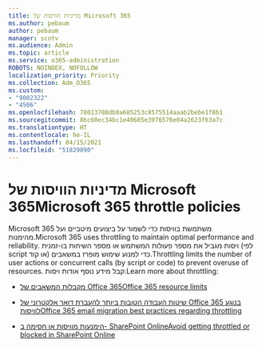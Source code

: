 ```yaml
---
title: מדיניות הוויסות של Microsoft 365
ms.author: pebaum
author: pebaum
manager: scotv
ms.audience: Admin
ms.topic: article
ms.service: o365-administration
ROBOTS: NOINDEX, NOFOLLOW
localization_priority: Priority
ms.collection: Adm_O365
ms.custom:
- "9002322"
- "4506"
ms.openlocfilehash: 78013788db0a685253c8575514aaab2bebe1f8b1
ms.sourcegitcommit: 8bc60ec34bc1e40685e3976576e04a2623f63a7c
ms.translationtype: HT
ms.contentlocale: he-IL
ms.lasthandoff: 04/15/2021
ms.locfileid: "51829890"
---
```

# <a name="microsoft-365-throttle-policies"></a><span data-ttu-id="90c47-102">מדיניות הוויסות של Microsoft 365</span><span class="sxs-lookup"><span data-stu-id="90c47-102">Microsoft 365 throttle policies</span></span>

<span data-ttu-id="90c47-103">Microsoft 365 משתמשת בוויסות כדי לשמור על ביצועים מיטביים ועל מהימנות.</span><span class="sxs-lookup"><span data-stu-id="90c47-103">Microsoft 365 uses throttling to maintain optimal performance and reliability.</span></span> <span data-ttu-id="90c47-104">ויסות מגביל את מספר פעולות המשתמש או מספר השיחות בו-זמנית (לפי script או קוד) כדי למנוע שימוש מופרז במשאבים.</span><span class="sxs-lookup"><span data-stu-id="90c47-104">Throttling limits the number of user actions or concurrent calls (by script or code) to prevent overuse of resources.</span></span> <span data-ttu-id="90c47-105">קבל מידע נוסף אודות ויסות:</span><span class="sxs-lookup"><span data-stu-id="90c47-105">Learn more about throttling:</span></span>

- [<span data-ttu-id="90c47-106">מקבלות המשאבים של Office 365</span><span class="sxs-lookup"><span data-stu-id="90c47-106">Office 365 resource limits</span></span>](https://docs.microsoft.com/office365/Enterprise/office-365-resource-limits)

- [<span data-ttu-id="90c47-107">שיטות העבודה הטובות ביותר להעברת דואר אלקטרוני של Office 365 בנוגע לוויסות</span><span class="sxs-lookup"><span data-stu-id="90c47-107">Office 365 email migration best practices regarding throttling</span></span>](https://docs.microsoft.com/exchange/mailbox-migration/office-365-migration-best-practices#office-365-throttling)

- [<span data-ttu-id="90c47-108">הימנעות מוויסות או חסימה ב- SharePoint Online</span><span class="sxs-lookup"><span data-stu-id="90c47-108">Avoid getting throttled or blocked in SharePoint Online</span></span>](https://docs.microsoft.com/sharepoint/dev/general-development/how-to-avoid-getting-throttled-or-blocked-in-sharepoint-online)
